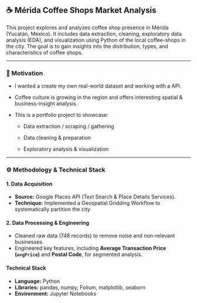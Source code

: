 ## ☕ Mérida Coffee Shops Market Analysis

This project explores and analyzes coffee shop presence in Mérida (Yucatán, Mexico). It includes data extraction, cleaning, exploratory data analysis (EDA), and visualization using Python of the local coffee-shops in the city. The goal is to gain insights into the distribution, types, and characteristics of coffee shops.

---

### 🧰 Motivation

- I wanted a create my own real-world dataset and working with a API.

- Coffee culture is growing in the region and offers interesting spatial & business-insight analysis.

- This is a portfolio project to showcase:

    - Data extraction / scraping / gathering

    - Data cleaning & preparation

    - Exploratory analysis & visualization

---

### ⚙️ Methodology & Technical Stack

#### 1. Data Acquisition
* **Source:** Google Places API (Text Search & Place Details Services).
* **Technique:** Implemented a Geospatial Gridding Workflow to systematically partition the city 

#### 2. Data Processing & Engineering
* Cleaned raw data (748 records) to remove noise and non-relevant businesses.
* Engineered key features, including **Average Transaction Price (`avgPrice`)** and **Postal Code**, for segmented analysis.

#### **Technical Stack**
* **Language:** Python
* **Libraries:** pandas, numpy, Folium, matplotlib, seaborn
* **Environment:** Jupyter Notebooks